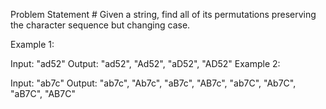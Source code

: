 Problem Statement #
Given a string, find all of its permutations preserving the character sequence but changing case.

Example 1:

Input: "ad52"
Output: "ad52", "Ad52", "aD52", "AD52" 
Example 2:

Input: "ab7c"
Output: "ab7c", "Ab7c", "aB7c", "AB7c", "ab7C", "Ab7C", "aB7C", "AB7C"